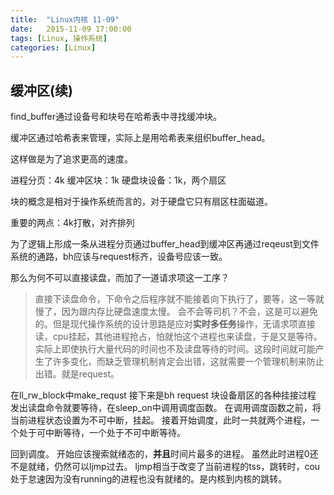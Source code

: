```yaml
---
title:  "Linux内核 11-09"
date:   2015-11-09 17:00:00
tags: [Linux, 操作系统]
categories: [Linux]
---
```


## 缓冲区(续)
find_buffer通过设备号和块号在哈希表中寻找缓冲块。

缓冲区通过哈希表来管理，实际上是用哈希表来组织buffer_head。

这样做是为了追求更高的速度。

进程分页：4k
缓冲区块：1k
硬盘块设备：1k，两个扇区

块的概念是相对于操作系统而言的，对于硬盘它只有扇区柱面磁道。

重要的两点：4k打散，对齐排列

为了逻辑上形成一条从进程分页通过buffer_head到缓冲区再通过reqeust到文件系统的通路，bh应该与request标齐，设备号应该一致。

那么为何不可以直接读盘，而加了一道请求项这一工序？
>直接下读盘命令，下命令之后程序就不能接着向下执行了，要等，这一等就慢了，因为跟内存比硬盘速度太慢。
会不会等司机？不会，这是可以避免的。但是现代操作系统的设计思路是应对**实时多任务**操作，无请求项直接读，cpu挂起，其他进程抢占，怕就怕这个进程也来读盘，于是又是等待。实际上即使执行大量代码的时间也不及读盘等待的时间。这段时间就可能产生了许多变化，而缺乏管理机制肯定会出错，这就需要一个管理机制来防止出错。就是request。

在ll_rw_block中make_requst
接下来是bh request 块设备扇区的各种挂接过程
发出读盘命令就要等待，在sleep_on中调用调度函数。
在调用调度函数之前，将当前进程状态设置为不可中断，挂起。
接着开始调度，此时一共就两个进程，一个处于可中断等待，一个处于不可中断等待。

回到调度。
开始应该搜索就绪态的，**并且**时间片最多的进程。
虽然此时进程0还不是就绪，仍然可以ljmp过去。
ljmp相当于改变了当前进程的tss，跳转时，cou处于怠速因为没有running的进程也没有就绪的。是内核到内核的跳转。
